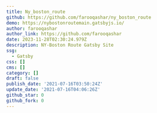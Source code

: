 ```yaml
---
title: Ny_boston_route
github: https://github.com/farooqashar/ny_boston_route
demo: https://nybostonroutemain.gatsbyjs.io/
author: farooqashar
author_link: https://github.com/farooqashar
date: 2023-11-28T02:30:24.979Z
description: NY-Boston Route Gatsby Site
ssg:
  - Gatsby
css: []
cms: []
category: []
draft: false
publish_date: '2021-07-16T03:50:24Z'
update_date: '2021-07-16T04:06:26Z'
github_star: 0
github_fork: 0
---
```

